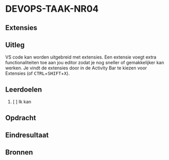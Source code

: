 # DEVOPS-TAAK-NR04

## Extensies

## Uitleg

VS code kan worden uitgebreid met extensies. Een extensie voegt extra functionaliteiten toe aan jou editor zodat je nog sneller of gemakkelijker kan werken. Je vindt de extensies door in de Activity Bar te kiezen voor Extensies (of <kbd>CTRL</kbd>+<kbd>SHIFT</kbd>+<kbd>X</kbd>).

## Leerdoelen

1. [ ] Ik kan 

## Opdracht


## Eindresultaat

## Bronnen
